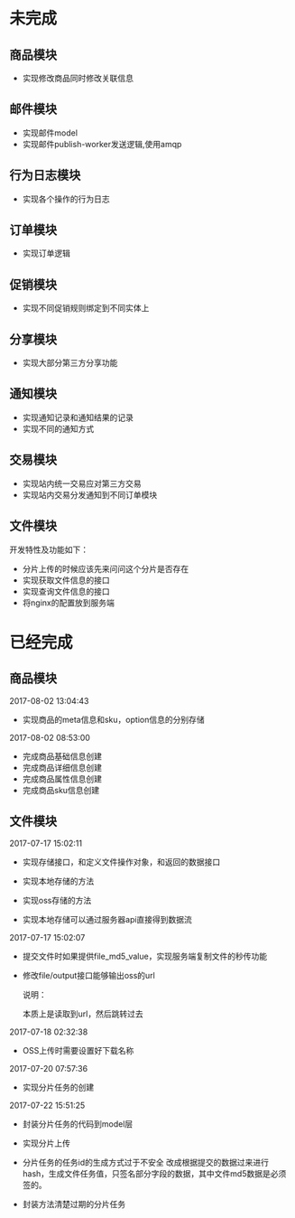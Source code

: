 # 未完成

## 商品模块

* 实现修改商品同时修改关联信息

## 邮件模块

* 实现邮件model
* 实现邮件publish-worker发送逻辑,使用amqp

## 行为日志模块

* 实现各个操作的行为日志

## 订单模块

* 实现订单逻辑

## 促销模块

* 实现不同促销规则绑定到不同实体上

## 分享模块

* 实现大部分第三方分享功能


## 通知模块

* 实现通知记录和通知结果的记录
* 实现不同的通知方式

## 交易模块

* 实现站内统一交易应对第三方交易
* 实现站内交易分发通知到不同订单模块

## 文件模块

开发特性及功能如下：

* 分片上传的时候应该先来问问这个分片是否存在
* 实现获取文件信息的接口
* 实现查询文件信息的接口
* 将nginx的配置放到服务端

# 已经完成
## 商品模块
2017-08-02 13:04:43

* 实现商品的meta信息和sku，option信息的分别存储

2017-08-02 08:53:00

* 完成商品基础信息创建
* 完成商品详细信息创建
* 完成商品属性信息创建
* 完成商品sku信息创建


## 文件模块

2017-07-17 15:02:11

* 实现存储接口，和定义文件操作对象，和返回的数据接口


* 实现本地存储的方法
* 实现oss存储的方法
* 实现本地存储可以通过服务器api直接得到数据流

2017-07-17 15:02:07

* 提交文件时如果提供file_md5_value，实现服务端复制文件的秒传功能

* 修改file/output接口能够输出oss的url

  说明：

  本质上是读取到url，然后跳转过去

2017-07-18 02:32:38

* OSS上传时需要设置好下载名称

2017-07-20 07:57:36

* 实现分片任务的创建

2017-07-22 15:51:25

* 封装分片任务的代码到model层

* 实现分片上传

* 分片任务的任务id的生成方式过于不安全
  改成根据提交的数据过来进行hash，生成文件任务值，只签名部分字段的数据，其中文件md5数据是必须签的。

* 封装方法清楚过期的分片任务
